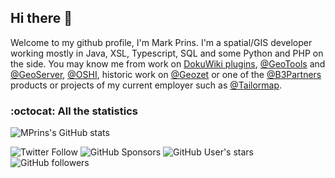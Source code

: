 ## Hi there 👋

Welcome to my github profile, I'm Mark Prins. I'm a spatial/GIS developer working mostly in Java, XSL, Typescript, SQL and some Python and PHP on the side. 
You may know me from work on [DokuWiki plugins](https://github.com/mprins?tab=repositories&q=dokuwiki-plugin&type=&language=&sort=), [@GeoTools](https://github.com/geotools/geotools) and [@GeoServer](https://github.com/geoserver/geoserver), [@OSHI](https://github.com/oshi/oshi), historic work on [@Geozet](https://github.com/geozet) or one of the  [@B3Partners](https://github.com/B3Partners) products or projects of my current employer such as [@Tailormap](https://github.com/Tailormap).

<!--
**mprins/mprins** is a ✨ _special_ ✨ repository because its `README.md` (this file) appears on your GitHub profile.

Here are some ideas to get you started:

- 🔭 I’m currently working on ...
- 🌱 I’m currently learning ...
- 👯 I’m looking to collaborate on ...
- 🤔 I’m looking for help with ...
- 💬 Ask me about ...
- 📫 How to reach me: ...
- 😄 Pronouns: ...
- ⚡ Fun fact: ...
-->

### :octocat: All the statistics

<!-- https://github.com/anuraghazra/github-readme-stats -->

![MPrins's GitHub stats](https://github-readme-stats.vercel.app/api?username=mprins&count_private=true&show_icons=true&hide_title=true&include_all_commits=true)

<!-- geeft alleen stats uit de prive repo
![Top languages](https://github-readme-stats.vercel.app/api/top-langs/?username=mprins&layout=compact&count_private=true&show_icons=true&hide_title=true&langs_count=10)
-->

![Twitter Follow](https://img.shields.io/twitter/follow/mprins?style=social)
![GitHub Sponsors](https://img.shields.io/github/sponsors/mprins?style=social)
![GitHub User's stars](https://img.shields.io/github/stars/mprins?style=social)
![GitHub followers](https://img.shields.io/github/followers/mprins?style=social)
